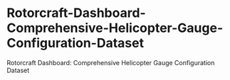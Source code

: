 # Rotorcraft-Dashboard-Comprehensive-Helicopter-Gauge-Configuration-Dataset
Rotorcraft Dashboard: Comprehensive Helicopter Gauge Configuration Dataset
